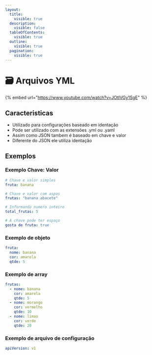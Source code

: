 ```yaml
---
layout:
  title:
    visible: true
  description:
    visible: false
  tableOfContents:
    visible: true
  outline:
    visible: true
  pagination:
    visible: true
---
```


# 🗃️ Arquivos YML

{% embed url="https://www.youtube.com/watch?v=JOtIVGy1SgE" %}

## Caracteristicas

* Utilizado para configurações baseado em identação
* Pode ser utilizado com as extensões .yml ou .yaml
* Assim como JSON tambem é baseado em chave e valor
* Diferente do JSON ele utiliza identação

## Exemplos

### Exemplo Chave: Valor

```yaml
# Chave e valor simples
fruta: banana

# Chave e valor com aspas
frutas: "banana abacete"

# Informando numero inteiro
total_frutas: 5

# A chave pode ter espaço
gosta de fruta: true
```

### Exemplo de objeto

```yaml
fruta:
  nome: banana
  cor: amarela
  qtde: 5
```

### Exemplo de array

```yaml
frutas:
  - nome: banana
    cor: amarela
    qtde: 5
  - nome: morango
    cor: vermelho
    qtde: 10
  - nome: limao
    cor: verde
    qtde: 20
```

### Exemplo de arquivo de configuração

```yaml
apiVersion: v1

```
